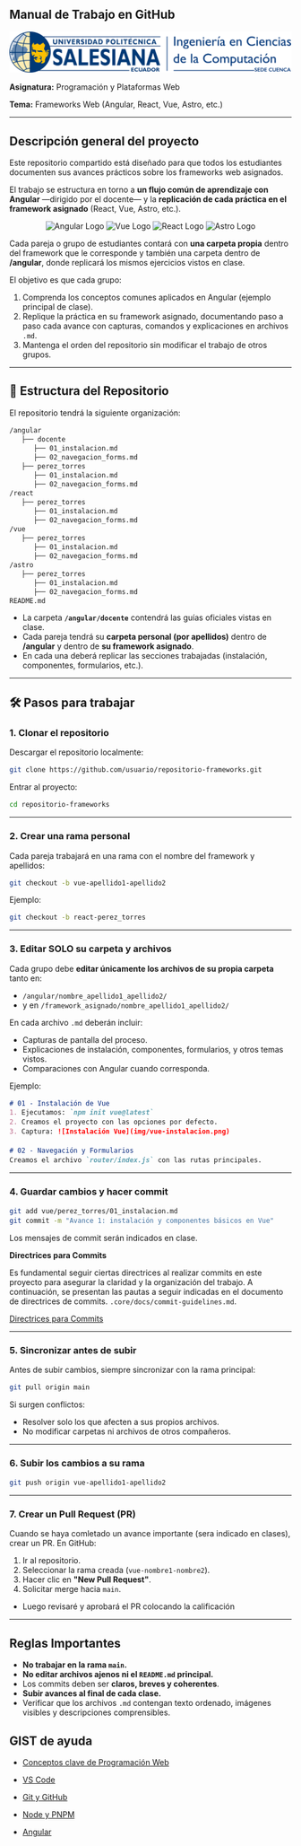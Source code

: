 

## Manual de Trabajo en GitHub 

![alt text](.core/assets/ups-icc.png)


**Asignatura:** Programación y Plataformas Web

**Tema:** Frameworks Web (Angular, React, Vue, Astro, etc.)

---

## Descripción general del proyecto

Este repositorio compartido está diseñado para que todos los estudiantes documenten sus avances prácticos sobre los frameworks web asignados.

El trabajo se estructura en torno a **un flujo común de aprendizaje con Angular** —dirigido por el docente— y la **replicación de cada práctica en el framework asignado** (React, Vue, Astro, etc.).

<div align="center">
  <img src="https://cdn.jsdelivr.net/gh/devicons/devicon/icons/angular/angular-original.svg" width="80" alt="Angular Logo">
 
   <img src="https://cdn.jsdelivr.net/gh/devicons/devicon@latest/icons/vuejs/vuejs-original.svg" width="80"  alt="Vue Logo"  />

  <img src="https://cdn.jsdelivr.net/gh/devicons/devicon/icons/react/react-original.svg" width="80" alt="React Logo">

   <img src="https://cdn.jsdelivr.net/gh/devicons/devicon/icons/astro/astro-original.svg" width="80" alt="Astro Logo">
  


</div>


Cada pareja o grupo de estudiantes contará con **una carpeta propia** dentro del framework que le corresponde y también una carpeta dentro de **/angular**, donde replicará los mismos ejercicios vistos en clase.

El objetivo es que cada grupo:

1. Comprenda los conceptos comunes aplicados en Angular (ejemplo principal de clase).
2. Replique la práctica en su framework asignado, documentando paso a paso cada avance con capturas, comandos y explicaciones en archivos `.md`.
3. Mantenga el orden del repositorio sin modificar el trabajo de otros grupos.

---

## 📂 Estructura del Repositorio

El repositorio tendrá la siguiente organización:

```
/angular
   ├── docente
      ├── 01_instalacion.md
      ├── 02_navegacion_forms.md
   ├── perez_torres
      ├── 01_instalacion.md
      ├── 02_navegacion_forms.md
/react
   ├── perez_torres
      ├── 01_instalacion.md
      ├── 02_navegacion_forms.md
/vue
   ├── perez_torres
      ├── 01_instalacion.md
      ├── 02_navegacion_forms.md
/astro
   ├── perez_torres
      ├── 01_instalacion.md
      ├── 02_navegacion_forms.md
README.md
```

* La carpeta **`/angular/docente`** contendrá las guías oficiales vistas en clase.
* Cada pareja tendrá su **carpeta personal (por apellidos)** dentro de **/angular** y dentro de **su framework asignado**.
* En cada una deberá replicar las secciones trabajadas (instalación, componentes, formularios, etc.).



---

## 🛠️ Pasos para trabajar

### 1. Clonar el repositorio

Descargar el repositorio localmente:

```bash
git clone https://github.com/usuario/repositorio-frameworks.git
```

Entrar al proyecto:

```bash
cd repositorio-frameworks
```

---

### 2. Crear una rama personal

Cada pareja trabajará en una rama con el nombre del framework y apellidos:

```bash
git checkout -b vue-apellido1-apellido2
```

Ejemplo:

```bash
git checkout -b react-perez_torres
```

---

### 3. Editar SOLO su carpeta y archivos

Cada grupo debe **editar únicamente los archivos de su propia carpeta** tanto en:

* `/angular/nombre_apellido1_apellido2/`
* y en `/framework_asignado/nombre_apellido1_apellido2/`

En cada archivo `.md` deberán incluir:

* Capturas de pantalla del proceso.
* Explicaciones de instalación, componentes, formularios, y otros temas vistos.
* Comparaciones con Angular cuando corresponda.

Ejemplo:

```markdown
# 01 - Instalación de Vue
1. Ejecutamos: `npm init vue@latest`
2. Creamos el proyecto con las opciones por defecto.
3. Captura: ![Instalación Vue](img/vue-instalacion.png)

# 02 - Navegación y Formularios
Creamos el archivo `router/index.js` con las rutas principales.
```

---

### 4. Guardar cambios y hacer commit

```bash
git add vue/perez_torres/01_instalacion.md
git commit -m "Avance 1: instalación y componentes básicos en Vue"
```

Los mensajes de commit serán indicados en clase.


**Directrices para Commits**

Es fundamental seguir ciertas directrices al realizar commits en este proyecto para asegurar la claridad y la organización del trabajo. A continuación, se presentan las pautas a seguir indicadas en el documento de directrices de commits. `.core/docs/commit-guidelines.md`.



[Directrices para Commits](.core/docs/commit-guidelines.md)



---

### 5. Sincronizar antes de subir

Antes de subir cambios, siempre sincronizar con la rama principal:

```bash
git pull origin main
```

Si surgen conflictos:

* Resolver solo los que afecten a sus propios archivos.
* No modificar carpetas ni archivos de otros compañeros.

---

### 6. Subir los cambios a su rama

```bash
git push origin vue-apellido1-apellido2
```

---

### 7. Crear un Pull Request (PR)

Cuando se haya comletado un avance importante (sera indicado en clases), crear un PR. 
En GitHub:

1. Ir al repositorio.
2. Seleccionar la rama creada (`vue-nombre1-nombre2`).
3. Hacer clic en **"New Pull Request"**.
4. Solicitar merge hacia `main`.

* Luego revisaré y aprobará el PR colocando la calificación

---

## Reglas Importantes

* **No trabajar en la rama `main`.**
* **No editar archivos ajenos ni el `README.md` principal.**
* Los commits deben ser **claros, breves y coherentes**.
* **Subir avances al final de cada clase.**
* Verificar que los archivos `.md` contengan texto ordenado, imágenes visibles y descripciones comprensibles.



## GIST de ayuda

* [Conceptos clave de Programación Web](https://gist.github.com/PabloT18/d06b0843d8659dcf990d2c2b902231a9)


* [VS Code](https://gist.github.com/PabloT18/683e6d950b240f9620a98903cf92e87a)

* [Git y GitHub](https://gist.github.com/PabloT18/96343b6be1b5cfe237fe53e48eeeb6ef)

* [Node y PNPM](https://gist.github.com/PabloT18/8c0728e24b14c1c63a879b819f628299)

* [Angular](https://gist.github.com/PabloT18/efa4daa60d4782967187ce34cfe5771a)